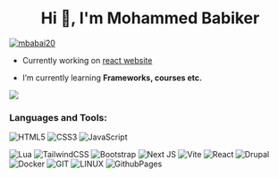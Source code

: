 <h1 align="center">Hi 👋, I'm Mohammed Babiker</h1>
<!--<h3 align="center">I'm learning to be a full-stack web developer, which means I'm learning both front-end (HTML, CSS, and JavaScript) and back-end skills (Python or PHP and database management). I'm also getting to know frameworks and tools like React, Angular, Vue, Node.js, and Django. This will allow me to build dynamic web apps that meet the needs of today's businesses and organizations.</h3> -->



<p align="left"> <a href="https://twitter.com/mbabai20" target="blank"><img src="https://img.shields.io/twitter/follow/mbabai20?logo=twitter&style=for-the-badge" alt="mbabai20" /></a> </p>

-  Currently working on [react website](https://github.com/mohammedbabiker/reactsite)

-  I’m currently learning **Frameworks, courses etc.**

![](https://github-readme-stats.vercel.app/api?username=mohammedbabiker&theme=dark&show_icons=true&hide_border=true&include_all_commits=false&count_private=false)<br/>


<h3 align="left">Languages and Tools:</h3>

![HTML5](https://img.shields.io/badge/html5-%23E34F26.svg?style=for-the-badge&logo=html5&logoColor=white) 
![CSS3](https://img.shields.io/badge/css3-%231572B6.svg?style=for-the-badge&logo=css3&logoColor=white) 
![JavaScript](https://img.shields.io/badge/javascript-%23323330.svg?style=for-the-badge&logo=javascript&logoColor=%23F7DF1E) 
<!-- ![TypeScript](https://img.shields.io/badge/typescript-%23007ACC.svg?style=for-the-badge&logo=typescript&logoColor=white) --> 
![Lua](https://img.shields.io/badge/lua-%232C2D72.svg?style=for-the-badge&logo=lua&logoColor=white) 
![TailwindCSS](https://img.shields.io/badge/tailwindcss-%2338B2AC.svg?style=for-the-badge&logo=tailwind-css&logoColor=white) 
![Bootstrap](https://img.shields.io/badge/bootstrap-%238511FA.svg?style=for-the-badge&logo=bootstrap&logoColor=white) 
![Next JS](https://img.shields.io/badge/Next-black?style=for-the-badge&logo=next.js&logoColor=white) 
![Vite](https://img.shields.io/badge/vite-%23646CFF.svg?style=for-the-badge&logo=vite&logoColor=white) 
![React](https://img.shields.io/badge/react-%2320232a.svg?style=for-the-badge&logo=react&logoColor=%2361DAFB) 
![Drupal](https://img.shields.io/badge/drupal-%230678BE.svg?style=for-the-badge&logo=drupal&logoColor=white) 
![Docker](https://img.shields.io/badge/docker-%230db7ed.svg?style=for-the-badge&logo=docker&logoColor=white) 
![GIT](https://img.shields.io/badge/git-%23E34F26.svg?style=for-the-badge&logo=git&logoColor=white) 
![LINUX](https://img.shields.io/badge/linux-%23323330.svg?style=for-the-badge&logo=linux&logoColor=%23F7DF1E)
![GithubPages](https://img.shields.io/badge/github%20pages-121013?style=for-the-badge&logo=github&logoColor=white) 

